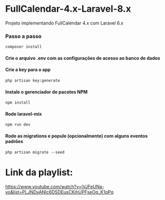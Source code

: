 # FullCalendar-4.x-Laravel-8.x
Projeto implementando FullCalendar 4.x com Laravel 6.x

### Passo a passo
```composer install```
#### Crie o arquivo .env com as configurações de acesso ao banco de dados
#### Crie a key para o app
```php artisan key:generate```
#### Instale o gerenciador de pacotes NPM
```npm install```
#### Rode laravel-mix
```npm run dev```
#### Rode as migrations e popule (opcionalmente) com alguns eventos padrões
```php artisan migrate --seed```


# Link da playlist:
https://www.youtube.com/watch?v=iVJFeUNa-vo&list=PLJNDyANlc6DSDEusCKjhUPFseOq_K1qPq
